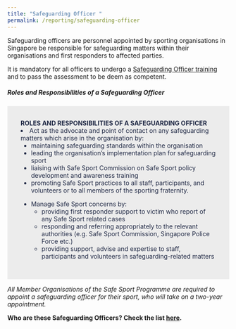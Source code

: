 ```yaml
---
title: "Safeguarding Officer "
permalink: /reporting/safeguarding-officer
---
```

Safeguarding officers are personnel appointed by sporting organisations in Singapore be responsible for safeguarding matters within their organisations and first responders to affected parties.

It is mandatory for all officers to undergo a [Safeguarding Officer training](training-and-education/so-training) and to pass the assessment to be deem as competent. 

##### Roles and Responsibilities of a Safeguarding Officer

<div style=";color:#202945; background-color:#ECECEC; padding:30px;"> <b> ROLES AND RESPONSIBILITIES OF A SAFEGUARDING OFFICER</b><br>	<li> Act as the advocate and point of contact on any safeguarding matters which arise in the organisation by: <ul>
	<li>maintaining safeguarding standards  within the organisation </li>
<li> leading the organisation’s implementation plan for safeguarding sport</li>
<li>liaising with Safe Sport Commission on Safe Sport policy development and awareness training</li>
<li>promoting Safe Sport practices to all staff, participants, and volunteers or to all members of the sporting fraternity.</li></ul></li>

<ul>
<li>Manage Safe Sport concerns by:
	<ul>
	<li>providing first responder support to victim who report of any Safe Sport related cases</li>
	<li> responding and referring appropriately to the relevant authorities (e.g. Safe Sport Commission, Singapore Police Force etc.)</li>
	<li>providing support, advise and expertise to staff, participants and volunteers in safeguarding-related matters</li>
	</ul></li></ul>
</div>



*All Member Organisations of the Safe Sport Programme are required to appoint a safeguarding officer for their sport, who will take on a two-year appointment.*

**Who are these Safeguarding Officers? Check the list [here](/files/List%20of%20Safeguarding%20Officers%20Updated%20as%20of%208%20Nov%2021.pdf).**